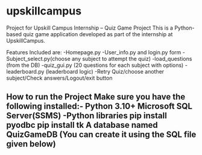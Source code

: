 # upskillcampus
Project for Upskill Campus Internship – Quiz Game Project
This is a Python-based quiz game application developed as part of the internship at UpskillCampus.

Features Included are:
-Homepage.py
-User_info.py and login.py form
-Subject_select.py(choose any subject to attempt the quiz)
-load_questions (from the DB)
-quiz_gui.py (20 questions for each subject with options)
-leaderboard.py (leaderboard logic)
-Retry Quiz/choose another subject/Check answers/Logout/exit button 

How to run the Project
Make sure you have the following installed:-
Python 3.10+
Microsoft SQL Server(SSMS)
-Python libraries 
pip install pyodbc
pip install tk
A database named QuizGameDB (You can create it using the SQL file given below)
-
